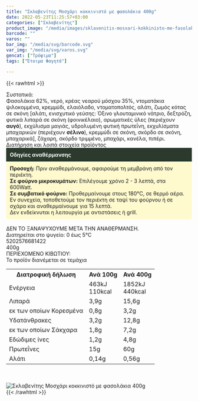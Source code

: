 ```yaml
---
title: "Σκλαβενίτης Μοσχάρι κοκκινιστό με φασολάκια 400g"
date: 2022-05-23T11:25:57+03:00
categories: ["Σκλαβενίτης"]
product_image: "/media/images/sklavenitis-mosxari-kokkinisto-me-fasolakia-400g.jpg"
barcode: ""
varos: ""
bar_img: "/media/svg/barcode.svg"
var_img: "/media/svg/varos.svg"
gencat: ["Τρόφιμα"]
tags: ["Έτοιμα Φαγητά"]

---
```

{{< rawhtml >}}

<div class="sload550"><div class="product"><div id="sistatika">Συστατικά:</div><div class="alltext">Φασολάκια 62%, νερό, κρέας νεαρού μόσχου 35%, ντοματάκια ψιλοκομμένα, κρεμμύδι, ελαιόλαδο, ντοματοπολτός, αλάτι, ζωμός κότας σε σκόνη [αλάτι, ενισχυτικό γεύσης: Όξινο γλουταμινικό νάτριο, δεξτρόζη, φυτικά λιπαρά σε σκόνη (φοινικέλαιο), αρωματικές ύλες (περιέχουν <b>αυγό</b>), εκχύλισμα μαγιάς, υδρολυμένη φυτική πρωτεΐνη, εκχυλίσματα μπαχαρικών (περιέχουν <b>σέλινο</b>), κρεμμύδι σε σκόνη, σκόρδο σε σκόνη, μπαχαρικά], ζάχαρη, σκόρδο τριμμένο, μπαχάρι, κανέλα, πιπέρι.</div><div id="loipa">Διατήρηση και λοιπά στοιχεία προϊόντος</div><div class="alltext"><div style="background:#2b3a2d;padding:10px;color:#fff"><b>Οδηγίες αναθέρμανσης</b></div><div style="background:#ffface;padding:10px;"><b>Προσοχή:</b> Πριν αναθερμάνουμε, αφαιρούμε τη μεμβράνη από τον περιέκτη.<br><b>Σε φούρνο μικροκυμάτων:</b> Επιλέγουμε χρόνο 2 - 3 λεπτά, στα 600Watt.<br><b>Σε συμβατικό φούρνο:</b> Προθερμαίνουμε στους 180°C, σε θερμό αέρα. Εν συνεχεία, τοποθετούμε τον περιέκτη σε ταψί του φούρνου ή σε σχάρα και αναθερμαίνουμε για 15 λεπτά.<br>Δεν ενδείκνυται η λειτουργία με αντιστάσεις ή grill.</div><br>ΔΕΝ ΤΟ ΞΑΝΑΨΥΧΟΥΜΕ ΜΕΤΑ ΤΗΝ ΑΝΑΘΕΡΜΑΝΣΗ.<br>Διατηρείται στο ψυγείο: 0 έως 5°C<br></div><div id="barcode"><div id="barimage1"></div><span id="bartext">5202576681422</span></div><div id="varos"><div id="varosimage1"></div><span id="varostext">400g</span></div><div id="kivotio">ΠΕΡΙΕΧΟΜΕΝΟ ΚΙΒΩΤΙΟΥ:<br>Το προϊόν διανέμεται σε τεμάχια</div><div class="tabout"><table id="diatable"><tbody><tr><th>Διατροφική δήλωση</th><th>Ανά 100g</th><th>Ανά 400g</th></tr><tr><td class="texr2">Ενέργεια</td><td class="texr">463kJ<br>110kcal</td><td class="texr">1852kJ<br>440kcal</td></tr><tr><td class="texr2">Λιπαρά</td><td class="texr">3,9g</td><td class="texr">15,6g</td></tr><tr><td class="gray">εκ των οποίων Κορεσµένα</td><td class="gray2">0,8g</td><td class="gray2">3,2g</td></tr><tr><td class="texr2">Yδατάνθρακες</td><td class="texr">3,2g</td><td class="texr">12,8g</td></tr><tr><td class="gray">εκ των οποίων Σάκχαρα</td><td class="gray2">1,8g</td><td class="gray2">7,2g</td></tr><tr><td class="texr2">Eδώδιμες ίνες</td><td class="texr">1,2g</td><td class="texr">4,8g</td></tr><tr><td class="texr2">Πρωτεΐνες</td><td class="texr">15g</td><td class="texr">60g</td></tr><tr><td class="texr2">Αλάτι</td><td class="texr">0,14g</td><td class="texr">0,56g</td></tr></tbody></table></div><br><br><div class="pimg"><img alt="Σκλαβενίτης Μοσχάρι κοκκινιστό με φασολάκια 400g" title="Σκλαβενίτης Μοσχάρι κοκκινιστό με φασολάκια 400g" src="/media/images/sklavenitis-mosxari-kokkinisto-me-fasolakia-400g.jpg"></div></div></div>
{{< /rawhtml >}}


